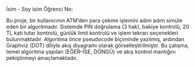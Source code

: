 İsim - Soy isim 
Öğrenci No:

Bu proje, bir kullanıcının ATM’den para çekme işlemini adım adım simüle eden bir algoritmadır. Sistemde PIN doğrulama (3 hak), bakiye kontrolü, 20 TL katı tutar kontrolü, günlük limit kontrolü ve işlem tekrarı seçenekleri bulunmaktadır. Algoritma önce pseudocode biçiminde yazılmış, ardından Graphviz (DOT) diliyle akış diyagramı olarak görselleştirilmiştir. Bu çalışma, temel algoritma yapıları (EĞER–İSE, DÖNGÜ) ve akış kontrol mantığını pekiştirmeyi amaçlamaktadır.
